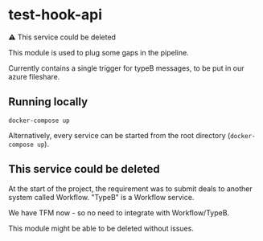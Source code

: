 # test-hook-api

:warning: This service could be deleted

This module is used to plug some gaps in the pipeline.

Currently contains a single trigger for typeB messages, to be put in our azure fileshare.

## Running locally

```shell
docker-compose up
```

Alternatively, every service can be started from the root directory (`docker-compose up`).

## This service could be deleted

At the start of the project, the requirement was to submit deals to another system called Workflow. "TypeB" is a Workflow service.

We have TFM now - so no need to integrate with Workflow/TypeB.

This module might be able to be deleted without issues.
